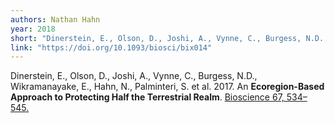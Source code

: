 ```yaml
---
authors: Nathan Hahn
year: 2018
short: "Dinerstein, E., Olson, D., Joshi, A., Vynne, C., Burgess, N.D., Wikramanayake, E., Hahn, N., Palminteri, S. et al. 2017. An Ecoregion-Based Approach to Protecting Half the Terrestrial Realm. Bioscience 67, 534–545."
link: "https://doi.org/10.1093/biosci/bix014"
---
```


Dinerstein, E., Olson, D., Joshi, A., Vynne, C., Burgess, N.D., Wikramanayake, E., Hahn, N., Palminteri, S. et al. 2017. An **Ecoregion-Based Approach to Protecting Half the Terrestrial Realm**. [Bioscience 67, 534–545.](https://doi.org/10.1093/biosci/bix014)
